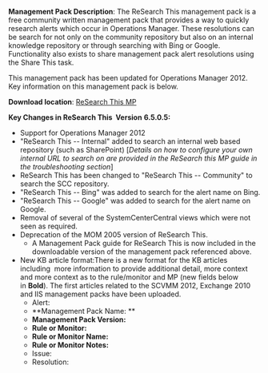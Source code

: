 ﻿**Management Pack Description**: The ReSearch This management pack is a free community written management pack that provides a way to quickly research alerts which occur in Operations Manager. These resolutions can be search for not only on the community repository but also on an internal knowledge repository or through searching with Bing or Google. Functionality also exists to share management pack alert resolutions using the Share This task.

This management pack has been updated for Operations Manager 2012. Key information on this management pack is below.

**Download location**: [ReSearch This MP](http://www.systemcentercentral.com/pack-catalog/research-this-mp/)

**Key Changes in ReSearch This  Version** **6.5.0.5:**

-   Support for Operations Manager 2012
-   "ReSearch This -- Internal" added to search an internal web based repository (such as SharePoint) [*Details on how to configure your own internal URL to search on are provided in the ReSearch this MP guide in the troubleshooting section*]
-   ReSearch This has been changed to "ReSearch This -- Community" to search the SCC repository.
-   "ReSearch This -- Bing" was added to search for the alert name on Bing.
-   "ReSearch This -- Google" was added to search for the alert name on Google.
-   Removal of several of the SystemCenterCentral views which were not seen as required.
-   Deprecation of the MOM 2005 version of ReSearch This.
    -   A Management Pack guide for ReSearch This is now included in the downloadable version of the management pack referenced above.
-   New KB article format:There is a new format for the KB articles including  more information to provide additional detail, more context and more context as to the rule/monitor and MP (new fields below in **Bold**). The first articles related to the SCVMM 2012, Exchange 2010 and IIS management packs have been uploaded.
    -   Alert:
    -   **Management Pack Name: **
    -   **Management Pack Version:**
    -   **Rule or Monitor:**
    -   **Rule or Monitor Name:**
    -   **Rule or Monitor Notes:**
    -   Issue:
    -   Resolution: